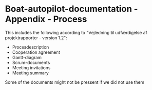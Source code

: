 # Boat-autopilot-documentation - Appendix - Process

This includes the following according to "Vejledning til udfærdigelse af projektrapporter - version 1.2":
* Procesdescription
* Cooperation agreement
* Gantt-diagram
* Scrum-documents
* Meeting invitations
* Meeting summary

Some of the documents might not be pressent if we did not use them
